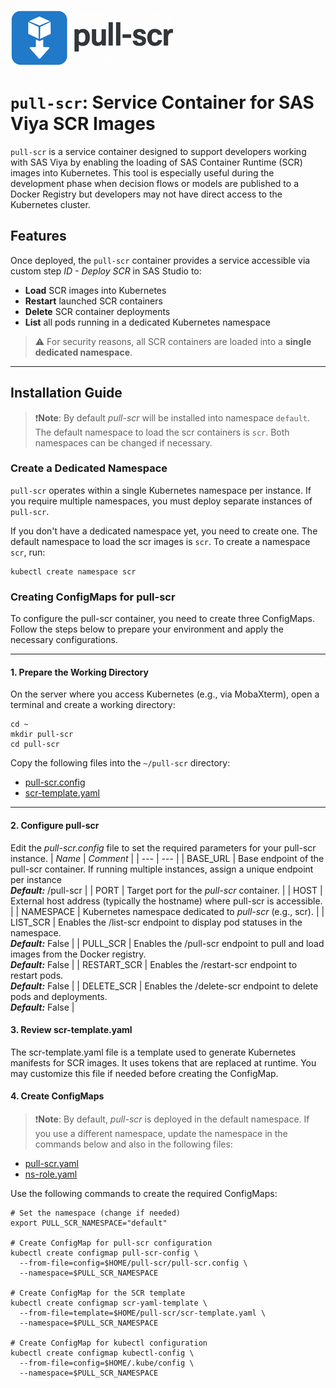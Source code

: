 ![pull-scr logo](./images/pull-scr%20logo.png)

# `pull-scr`: Service Container for SAS Viya SCR Images
`pull-scr` is a service container designed to support developers working with SAS Viya by enabling the loading of SAS Container Runtime (SCR) images into Kubernetes. This tool is especially useful during the development phase when decision flows or models are published to a Docker Registry but developers may not have direct access to the Kubernetes cluster.

## Features
Once deployed, the `pull-scr` container provides a service accessible via custom step *ID - Deploy SCR* in SAS Studio to:

- **Load** SCR images into Kubernetes
- **Restart** launched SCR containers
- **Delete** SCR container deployments
- **List** all pods running in a dedicated Kubernetes namespace

> ⚠️ For security reasons, all SCR containers are loaded into a **single dedicated namespace**.
---

## Installation Guide
> :exclamation:**Note**: By default *pull-scr* will be installed into namespace ```default```. The default namespace to load the scr containers is ```scr```. Both namespaces can be changed if necessary.

### Create a Dedicated Namespace
`pull-scr` operates within a single Kubernetes namespace per instance. If you require multiple namespaces, you must deploy separate instances of `pull-scr`.

If you don't have a dedicated namespace yet, you need to create one. The default namespace to load the scr images is ```scr```. To create a namespace `scr`, run:

```
kubectl create namespace scr
```

### Creating ConfigMaps for pull-scr
To configure the pull-scr container, you need to create three ConfigMaps. Follow the steps below to prepare your environment and apply the necessary configurations.

---
#### 1. Prepare the Working Directory
On the server where you access Kubernetes (e.g., via MobaXterm), open a terminal and create a working directory:
```
cd ~
mkdir pull-scr
cd pull-scr
```
Copy the following files into the ```~/pull-scr``` directory:
* [pull-scr.config](./data/config/pull-scr.config)
* [scr-template.yaml](./data/config/scr-template.yaml)

---
#### 2. Configure pull-scr
Edit the *pull-scr.config* file to set the required parameters for your pull-scr instance.
| *Name* | *Comment* |
| ---    | ---       |
| BASE_URL | Base endpoint of the pull-scr container. If running multiple instances, assign a unique endpoint per instance <br>***Default:*** /pull-scr |
| PORT | Target port for the *pull-scr* container. |
| HOST | External host address (typically the hostname) where pull-scr is accessible. |
| NAMESPACE | Kubernetes namespace dedicated to *pull-scr* (e.g., scr). |
| LIST_SCR | Enables the /list-scr endpoint to display pod statuses in the namespace.<br>***Default:*** False |
| PULL_SCR | Enables the /pull-scr endpoint to pull and load images from the Docker registry.<br>***Default:*** False |
| RESTART_SCR | Enables the /restart-scr endpoint to restart pods.<br>***Default:*** False |
| DELETE_SCR | Enables the /delete-scr endpoint to delete pods and deployments.<br>***Default:*** False |

#### 3. Review scr-template.yaml
The scr-template.yaml file is a template used to generate Kubernetes manifests for SCR images. It uses tokens that are replaced at runtime. You may customize this file if needed before creating the ConfigMap.

#### 4. Create ConfigMaps
> :exclamation:**Note**: By default, *pull-scr* is deployed in the default namespace. If you use a different namespace, update the namespace in the commands below and also in the following files:

* [pull-scr.yaml](./data/yaml/pull-scr.yaml)
* [ns-role.yaml](./data/yaml/ns-role.yaml)

Use the following commands to create the required ConfigMaps:
```
# Set the namespace (change if needed)
export PULL_SCR_NAMESPACE="default"

# Create ConfigMap for pull-scr configuration
kubectl create configmap pull-scr-config \
  --from-file=config=$HOME/pull-scr/pull-scr.config \
  --namespace=$PULL_SCR_NAMESPACE

# Create ConfigMap for the SCR template
kubectl create configmap scr-yaml-template \
  --from-file=template=$HOME/pull-scr/scr-template.yaml \
  --namespace=$PULL_SCR_NAMESPACE

# Create ConfigMap for kubectl configuration
kubectl create configmap kubectl-config \
  --from-file=config=$HOME/.kube/config \
  --namespace=$PULL_SCR_NAMESPACE
```
